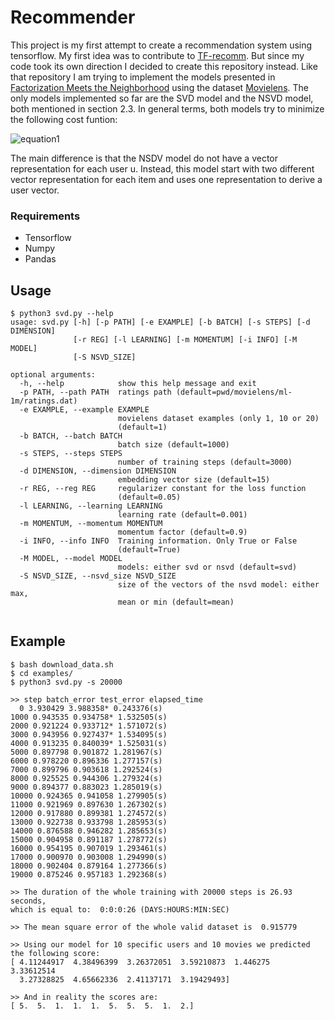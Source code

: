 # Recommender

This project is my first attempt to create a recommendation system using tensorflow. My first idea was to contribute to [TF-recomm](https://github.com/songgc/TF-recomm). But since my code took its own direction I decided to create this repository instead. Like that repository I am trying to implement the models presented in [Factorization Meets the Neighborhood](http://www.cs.rochester.edu/twiki/pub/Main/HarpSeminar/Factorization_Meets_the_Neighborhood-_a_Multifaceted_Collaborative_Filtering_Model.pdf) using the dataset [Movielens](http://grouplens.org/datasets/movielens/). The only models implemented so far are the SVD model and the NSVD model, both mentioned in section 2.3. In general terms, both models try to minimize the following cost funtion:

![equation1](http://www.sciweavers.org/tex2img.php?eq=min_%7Bp_%7B%2A%7D%2Cq_%7B%2A%7D%2Cb_%7B%2A%7D%7D%20%5Csum_%7B%28u%2Ci%29%20%5Cin%20K%7D%28r_%7Bui%7D%20-%5Cmu%20-b_%7Bu%7D%20-b_%7Bi%7D%20-p_%7Bu%7D%5E%7BT%7Dq_%7Bi%7D%29%5E%7B2%7D%20%2B%20%5Clambda_%7B3%7D%28%7C%7Cp_%7Bu%7D%7C%7C%5E%7B2%7D%20%2B%20%7C%7Cq_%7Bi%7D%7C%7C%5E%7B2%7D%20%2B%20b_%7Bu%7D%5E%7B2%7D%20%2B%20b_%7Bi%7D%5E%7B2%7D%29&bc=White&fc=Black&im=jpg&fs=12&ff=arev&edit=0[/img])

The main difference is that the NSDV model do not have a vector representation for each user u. Instead, this model start with two different vector representation for each item  and uses one representation to derive a user vector.

### Requirements
* Tensorflow 
* Numpy
* Pandas 

## Usage

```
$ python3 svd.py --help
usage: svd.py [-h] [-p PATH] [-e EXAMPLE] [-b BATCH] [-s STEPS] [-d DIMENSION]
              [-r REG] [-l LEARNING] [-m MOMENTUM] [-i INFO] [-M MODEL]
              [-S NSVD_SIZE]

optional arguments:
  -h, --help            show this help message and exit
  -p PATH, --path PATH  ratings path (default=pwd/movielens/ml-1m/ratings.dat)
  -e EXAMPLE, --example EXAMPLE
                        movielens dataset examples (only 1, 10 or 20)
                        (default=1)
  -b BATCH, --batch BATCH
                        batch size (default=1000)
  -s STEPS, --steps STEPS
                        number of training steps (default=3000)
  -d DIMENSION, --dimension DIMENSION
                        embedding vector size (default=15)
  -r REG, --reg REG     regularizer constant for the loss function
                        (default=0.05)
  -l LEARNING, --learning LEARNING
                        learning rate (default=0.001)
  -m MOMENTUM, --momentum MOMENTUM
                        momentum factor (default=0.9)
  -i INFO, --info INFO  Training information. Only True or False
                        (default=True)
  -M MODEL, --model MODEL
                        models: either svd or nsvd (default=svd)
  -S NSVD_SIZE, --nsvd_size NSVD_SIZE
                        size of the vectors of the nsvd model: either max,
                        mean or min (default=mean)


```


## Example

```
$ bash download_data.sh
$ cd examples/
$ python3 svd.py -s 20000

>> step batch_error test_error elapsed_time
  0 3.930429 3.988358* 0.243376(s)
1000 0.943535 0.934758* 1.532505(s)
2000 0.921224 0.933712* 1.571072(s)
3000 0.943956 0.927437* 1.534095(s)
4000 0.913235 0.840039* 1.525031(s)
5000 0.897798 0.901872 1.281967(s)
6000 0.978220 0.896336 1.277157(s)
7000 0.899796 0.903618 1.292524(s)
8000 0.925525 0.944306 1.279324(s)
9000 0.894377 0.883023 1.285019(s)
10000 0.924365 0.941058 1.279905(s)
11000 0.921969 0.897630 1.267302(s)
12000 0.917880 0.899381 1.274572(s)
13000 0.922738 0.933798 1.285953(s)
14000 0.876588 0.946282 1.285653(s)
15000 0.904958 0.891187 1.278772(s)
16000 0.954195 0.907019 1.293461(s)
17000 0.900970 0.903008 1.294990(s)
18000 0.902404 0.879164 1.277366(s)
19000 0.875246 0.957183 1.292368(s)
 
>> The duration of the whole training with 20000 steps is 26.93 seconds,
which is equal to:  0:0:0:26 (DAYS:HOURS:MIN:SEC)

>> The mean square error of the whole valid dataset is  0.915779

>> Using our model for 10 specific users and 10 movies we predicted the following score:
[ 4.11244917  4.38496399  3.26372051  3.59210873  1.446275    3.33612514
  3.27328825  4.65662336  2.41137171  3.19429493]

>> And in reality the scores are:
[ 5.  5.  1.  1.  1.  5.  5.  5.  1.  2.]

```
